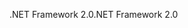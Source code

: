 <span data-ttu-id="cbb74-101">.NET Framework 2.0</span><span class="sxs-lookup"><span data-stu-id="cbb74-101">.NET Framework 2.0</span></span>